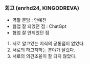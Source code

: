 ### 회고 (enrhd24, KINGODREVA)

- 역할 분담 : 안예진 
- 협업 잘 되었던 점 : ChatGpt 
- 협업 잘 안되었던 점 
1. 서로 알고있는 지식의 공통점이 없었다.
2. 서로의 하고자하는 분야가 달랐다.
3. 서로의 의견조율이 잘 되지 않았다.
